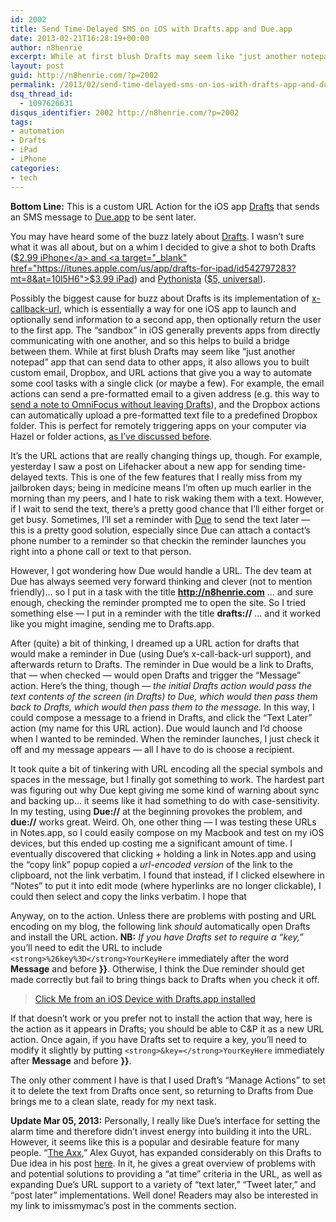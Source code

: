 ```yaml
---
id: 2002
title: Send Time-Delayed SMS on iOS with Drafts.app and Due.app
date: 2013-02-21T16:28:19+00:00
author: n8henrie
excerpt: While at first blush Drafts may seem like "just another notepad" app that can send data to other apps, it also allows you to built custom email, Dropbox, and URL actions that give you a way to automate some cool tasks with a single click (or maybe a few).
layout: post
guid: http://n8henrie.com/?p=2002
permalink: /2013/02/send-time-delayed-sms-on-ios-with-drafts-app-and-due-app/
dsq_thread_id:
  - 1097626631
disqus_identifier: 2002 http://n8henrie.com/?p=2002
tags:
- automation
- Drafts
- iPad
- iPhone
categories:
- tech
---
```

**Bottom Line:** This is a custom URL Action for the iOS app <a target="_blank" href="http://agiletortoise.com/drafts">Drafts</a> that sends an SMS message to <a href="http://www.dueapp.com/" title="Due Website" target="_blank">Due.app</a> to be sent later.

<!--more-->

You may have heard some of the buzz lately about <a target="_blank" href="http://agiletortoise.com/drafts" title="Drafts Website">Drafts</a>. I wasn’t sure what it was all about, but on a whim I decided to give a shot to both Drafts (<a target="_blank" href="https://itunes.apple.com/us/app/drafts/id502385074?mt=8&at=10l5H6">$2.99 iPhone</a> and <a target="_blank" href="https://itunes.apple.com/us/app/drafts-for-ipad/id542797283?mt=8&at=10l5H6">$3.99 iPad</a>) and <a target="_blank" href="http://omz-software.com/pythonista/">Pythonista</a> (<a target="_blank" href="https://itunes.apple.com/us/app/pythonista/id528579881?mt=8&at=10l5H6">$5, universal</a>).

Possibly the biggest cause for buzz about Drafts is its implementation of <a target="_blank" href="http://x-callback-url.com/">x-callback-url</a>, which is essentially a way for one iOS app to launch and optionally send information to a second app, then optionally return the user to the first app. The “sandbox” in iOS generally prevents apps from directly communicating with one another, and so this helps to build a bridge between them. While at first blush Drafts may seem like “just another notepad” app that can send data to other apps, it also allows you to built custom email, Dropbox, and URL actions that give you a way to automate some cool tasks with a single click (or maybe a few). For example, the email actions can send a pre-formatted email to a given address (e.g. this way to <a target="_blank" href="http://n8henrie.com/2013/03/more-ways-to-send-tasks-to-omnifocus-with-launch-center-pro-and-drafts">send a note to OmniFocus without leaving Drafts</a>), and the Dropbox actions can automatically upload a pre-formatted text file to a predefined Dropbox folder. This is perfect for remotely triggering apps on your computer via Hazel or folder actions, [as I’ve discussed before](http://n8henrie.com/2011/06/dropvox-dropbox-hazel-and-omnifocus/).

It’s the URL actions that are really changing things up, though. For example, yesterday I saw a post on Lifehacker about a new app for sending time-delayed texts. This is one of the few features that I really miss from my jailbroken days; being in medicine means I’m often up much earlier in the morning than my peers, and I hate to risk waking them with a text. However, if I wait to send the text, there’s a pretty good chance that I’ll either forget or get busy. Sometimes, I’ll set a reminder with <a target="_blank" href="https://itunes.apple.com/us/app/due-super-fast-reminders-reusable/id390017969?mt=8&at=10l5H6" title="Due on the App Store">Due</a> to send the text later — this is a pretty good solution, especially since Due can attach a contact’s phone number to a reminder so that checkin the reminder launches you right into a phone call or text to that person.

However, I got wondering how Due would handle a URL. The dev team at Due has always seemed very forward thinking and clever (not to mention friendly)… so I put in a task with the title **http://n8henrie.com** … and sure enough, checking the reminder prompted me to open the site. So I tried something else — I put in a reminder with the title **drafts://** … and it worked like you might imagine, sending me to Drafts.app.

After (quite) a bit of thinking, I dreamed up a URL action for drafts that would make a reminder in Due (using Due’s x-call-back-url support), and afterwards return to Drafts. The reminder in Due would be a link to Drafts, that — when checked — would open Drafts and trigger the “Message” action. Here’s the thing, though — _the initial Drafts action would pass the text contents of the screen (in Drafts) to Due, which would then pass them back to Drafts, which would then pass them to the message._ In this way, I could compose a message to a friend in Drafts, and click the “Text Later” action (my name for this URL action). Due would launch and I’d choose when I wanted to be reminded. When the reminder launches, I just check it off and my message appears — all I have to do is choose a recipient.

It took quite a bit of tinkering with URL encoding all the special symbols and spaces in the message, but I finally got something to work. The hardest part was figuring out why Due kept giving me some kind of warning about sync and backing up… it seems like it had something to do with case-sensitivity. In my testing, using **Due://** at the beginning provokes the problem, and **due://** works great. Weird. Oh, one other thing — I was testing these URLs in Notes.app, so I could easily compose on my Macbook and test on my iOS devices, but this ended up costing me a significant amount of time. I eventually discovered that clicking + holding a link in Notes.app and using the “copy link” popup copied a _url-encoded version_ of the link to the clipboard, not the link verbatim. I found that instead, if I clicked elsewhere in “Notes” to put it into edit mode (where hyperlinks are no longer clickable), I could then select and copy the links verbatim. I hope that

Anyway, on to the action. Unless there are problems with posting and URL encoding on my blog, the following link _should_ automatically open Drafts and install the URL action. **NB:** _If you have Drafts set to require a “key,”_ you’ll need to edit the URL to include `<strong>%26key%3D</strong>YourKeyHere` immediately after the word **Message** and before **}}**. Otherwise, I think the Due reminder should get made correctly but fail to bring things back to Drafts when you check it off.

> <a target="_blank" href="drafts://x-callback-url/import_action?type=URL&name=Text%20Later&url=due%3A%2F%2Fx-callback-url%2Fadd%3Ftitle%3D%7B%7Bdrafts%3A%2F%2F%2Fcreate%3Ftext%3D%5B%5Bdraft%5D%5D%26action%3DMessage%7D%7D%26x-source%3DDrafts%26x-success%3Ddrafts%3A%2F%2F">Click Me from an iOS Device with Drafts.app installed</a>

If that doesn’t work or you prefer not to install the action that way, here is the action as it appears in Drafts; you should be able to C&P it as a new URL action. Once again, if you have Drafts set to require a key, you’ll need to modify it slightly by putting `<strong>&key=</strong>YourKeyHere` immediately after **Message** and before **}}**.

<script src="http://pastebin.com/embed_js.php?i=BnUxQHX3"></script>

The only other comment I have is that I used Draft’s “Manage Actions” to set it to delete the text from Drafts once sent, so returning to Drafts from Due brings me to a clean slate, ready for my next task.

**Update Mar 05, 2013:** Personally, I really like Due’s interface for setting the alarm time and therefore didn’t invest energy into building it into the URL. However, it seems like this is a popular and desirable feature for many people. “<a href="https://alpha.app.net/axx" title="Axx at App.net" target="_blank">The Axx</a>,” Alex Guyot, has expanded considerably on this Drafts to Due idea in his post <a href="http://theaxx.net/duelaterseries" title="theaxx.net :: Due Later Series" target="_blank" class="broken_link">here</a>. In it, he gives a great overview of problems with and potential solutions to providing a “at time” criteria in the URL, as well as expanding Due’s URL support to a variety of “text later,” “Tweet later,” and “post later” implementations. Well done! Readers may also be interested in my link to imissmymac’s post in the comments section.
